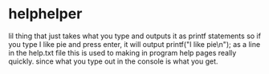 # helphelper
lil thing that just takes what you type and outputs it as printf statements 
so if you type I like pie and press enter, it will output printf("I like pie\n"); as a line in the help.txt file
this is used to making in program help pages really quickly. since what you type out in the console is what you get.
